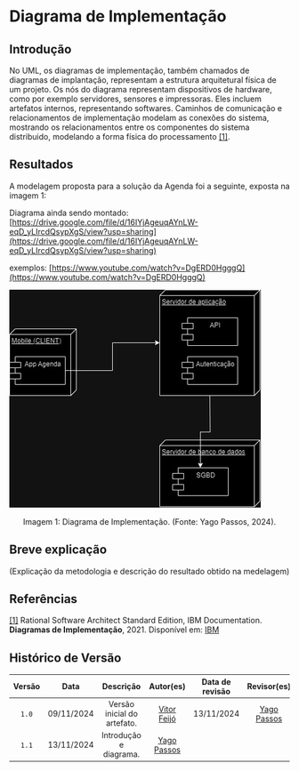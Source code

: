 # Diagrama de Implementação

## Introdução

No UML, os diagramas de implementação, também chamados de diagramas de implantação, representam a estrutura arquitetural física de um projeto. Os nós do diagrama representam dispositivos de hardware, como por exemplo servidores, sensores e impressoras. Eles incluem artefatos internos, representando softwares. Caminhos de comunicação e relacionamentos de implementação modelam as conexões do sistema, mostrando os relacionamentos entre os componentes do sistema distribuido, modelando a forma física do processamento <a id="a" href="#aa">[1]</a>.

## Resultados

A modelagem proposta para a solução da Agenda foi a seguinte, exposta na imagem 1:

Diagrama ainda sendo montado: [https://drive.google.com/file/d/16IYjAgeuqAYnLW-eqD_yLIrcdQsypXgS/view?usp=sharing](https://drive.google.com/file/d/16IYjAgeuqAYnLW-eqD_yLIrcdQsypXgS/view?usp=sharing)

exemplos: [https://www.youtube.com/watch?v=DgERD0HgggQ](https://www.youtube.com/watch?v=DgERD0HgggQ)

![Diagrama de Implementação](DiagramaImplementacao.jpg)

<div style="text-align: center">
<p> Imagem 1: Diagrama de Implementação. (Fonte: Yago Passos, 2024).</p>
</div>

## Breve explicação

(Explicação da metodologia e descrição do resultado obtido na medelagem)

## Referências

<a id="aa" href="#a">[1]</a> Rational Software Architect Standard Edition, IBM Documentation. **Diagramas de Implementação**, 2021. Disponível em: [IBM](https://www.ibm.com/docs/pt-br/rsas/7.5.0)

## Histórico de Versão

| Versão | Data | Descrição | Autor(es) | Data de revisão | Revisor(es) |
| :-: | :-: | :-: | :-: | :-: | :-: |
| `1.0` | 09/11/2024  | Versão inicial do artefato. | [Vitor Feijó](https://github.com/vitorfleonardo) | 13/11/2024  | [Yago Passos](https://github.com/yagompassos)  |
| `1.1` | 13/11/2024  | Introdução e diagrama. | [Yago Passos](https://github.com/yagompassos)  |   |   |
